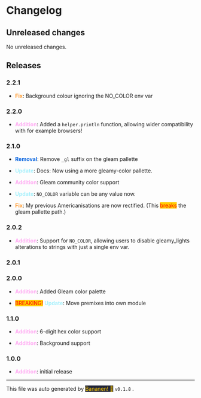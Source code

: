 
# Changelog


## Unreleased changes
            
No unreleased changes.

## Releases



### 2.2.1
-  **<span style="color: #ff9d35">Fix</span>**: Background colour ignoring the NO_COLOR env var


### 2.2.0
-  **<span style="color: #ffaff3">Addition</span>**: Added a `helper.println` function, allowing wider compatibility with for example browsers!


### 2.1.0
-  **<span style="color: #0060df">Removal</span>**: Remove `_gl` suffix on the gleam pallette
-  **<span style="color: #a6f0fc">Update</span>**: Docs: Now using a more gleamy-color pallette.
-  **<span style="color: #ffaff3">Addition</span>**: Gleam community color support
-  **<span style="color: #a6f0fc">Update</span>**: `NO_COLOR` variable can be any value now.
-  **<span style="color: #ff9d35">Fix</span>**: My previous Americanisations are now rectified. (This <span style="color: red; background-color: #ffcc00">breaks</span> the gleam pallette path.)


### 2.0.2
-  **<span style="color: #ffaff3">Addition</span>**: Support for `NO_COLOR`, allowing users to disable gleamy_lights alterations to strings with just a single env var.


### 2.0.1


### 2.0.0
-  **<span style="color: #ffaff3">Addition</span>**: Added Gleam color palette
- <span style="color: red; background-color: #ffcc00">BREAKING!</span> **<span style="color: #a6f0fc">Update</span>**: Move premixes into own module


### 1.1.0
-  **<span style="color: #ffaff3">Addition</span>**: 6-digit hex color support
-  **<span style="color: #ffaff3">Addition</span>**: Background support


### 1.0.0
-  **<span style="color: #ffaff3">Addition</span>**: initial release


<hr>
            
This file was auto generated by [<span style="background-color: #24273a; color: #ffcc00">Bananen! 🍌</span>](https://github.com/strawmelonjuice/bananen/) `v0.1.8`
.